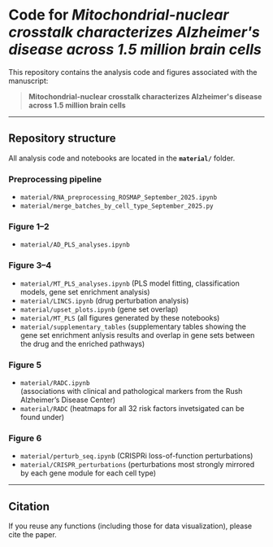 # Code for *Mitochondrial-nuclear crosstalk characterizes Alzheimer's disease across 1.5 million brain cells*

This repository contains the analysis code and figures associated with the manuscript:

> **Mitochondrial-nuclear crosstalk characterizes Alzheimer's disease across 1.5 million brain cells**  

---

## Repository structure

All analysis code and notebooks are located in the **`material/`** folder.  

### Preprocessing pipeline
- `material/RNA_preprocessing_ROSMAP_September_2025.ipynb`  
- `material/merge_batches_by_cell_type_September_2025.py`  

### Figure 1–2
- `material/AD_PLS_analyses.ipynb`  

### Figure 3–4
- `material/MT_PLS_analyses.ipynb` (PLS model fitting, classification models, gene set enrichment analysis)  
- `material/LINCS.ipynb` (drug perturbation analysis)  
- `material/upset_plots.ipynb` (gene set overlap)
- `material/MT_PLS` (all figures generated by these notebooks)
- `material/supplementary_tables` (supplementary tables showing the gene set enrichment anlysis results and overlap in gene sets between the drug and the enriched pathways)

### Figure 5
- `material/RADC.ipynb`  
  (associations with clinical and pathological markers from the Rush Alzheimer’s Disease Center)
- `material/RADC` (heatmaps for all 32 risk factors invetsigated can be found under)
    

### Figure 6
- `material/perturb_seq.ipynb` (CRISPRi loss-of-function perturbations)
- `material/CRISPR_perturbations` (perturbations most strongly mirrored by each gene module for each cell type) 

---

## Citation

If you reuse any functions (including those for data visualization), please cite the paper. 

